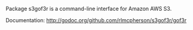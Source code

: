 Package s3gof3r is a command-line interface for Amazon AWS S3.

Documentation:
http://godoc.org/github.com/rlmcpherson/s3gof3r/gof3r
